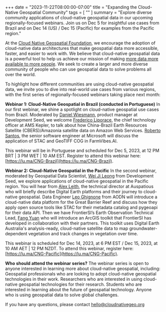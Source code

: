 +++
date = "2023-11-22T08:00:00-07:00"
title = "Expanding the Cloud-Native Geospatial Community"
tags = [ ""
]
summary = "Explore diverse community applications of cloud-native geospatial data in our upcoming regionally-focused webinars. Join us on Dec 5 for insightful use cases from Brazil and on Dec 14 (US) / Dec 15 (Pacific) for examples from the Pacific region."

At the [Cloud Native Geospatial Foundation](https://cloudnativegeo.org), we encourage the adoption of cloud-native data architectures that make geospatial data more accessible, faster, and easier to work with. We believe that cloud-native geospatial data is a powerful tool to help us achieve our mission of making [more data more available to more people](https://radiant.earth/blog/2023/02/more-data-more-available-to-more-people/). We seek to create a larger and more diverse community of people who can use geospatial data to solve problems all over the world. 

To highlight how different communities are using cloud-native geospatial data, we invite you to dive into real-world use cases from various regions, with the first series of regionally-focused webinars taking place next month:

**Webinar 1: Cloud-Native Geospatial in Brazil (conducted in Portuguese)**
In our first webinar, we shine a spotlight on cloud-native geospatial use cases from Brazil. Moderated by [Daniel Wiesmann](https://www.linkedin.com/in/daniel-wiesmann/), product manager at Development Seed, we welcome [Frederico Liporace](https://www.linkedin.com/in/liporace/), the chief technology officer at AMS Kepler, to talk about how China-Brazil Earth Resources Satellite (CBERS)/Amazonia satellite data on Amazon Web Services. [Roberto Santos](https://www.linkedin.com/in/roberto-santos-38ab6310/), the senior software engineer at Microsoft will discuss the application of STAC and GeoTIFF COG in FarmVibes.AI.  

This webinar will be in Portuguese and scheduled for Dec 5, 2023, at 12 PM BRT | 3 PM WET | 10 AM EST. Register to attend this webinar here: [https://lu.ma/CNG-Brazil](https://lu.ma/CNG-Brazil).

**Webinar 2: Cloud-Native Geospatial in the Pacific**
In the second webinar, moderated by Geospatial Data Scientist, [Wei Ji Leong](https://www.linkedin.com/in/wjleong14/) from Development Seed, we explore applications of cloud-native geospatial in the Pacific region. You will hear from [Alex Leith](https://www.linkedin.com/in/alex-leith/), the technical director at Auspatious who will briefly describe Digital Earth platforms and their journey to cloud-native geospatial. Data Engineer [Leo Ghignone](https://www.linkedin.com/in/leo-ghignone/) from AODN will introduce a cloud-native data platform for the Great Barrier Reef and discuss how they apply open source tools like STAC for their metadata catalog and pygeoapi for their data API. Then we have FrontierSI’s Earth Observation Technical Lead, [Fang Yuan](https://www.linkedin.com/in/fangyuan0/) who will introduce an ArcGIS toolkit that FrontierSI has developed in collaboration with their partners. This toolkit uses Digital Earth Australia's analysis-ready, cloud-native satellite data to map groundwater-dependent vegetation and track changes in vegetation over time.


This webinar is scheduled for Dec 14, 2023, at 6 PM EST / Dec 15, 2023, at 10 AM AET | 12 PM NZDT. To attend this webinar, register here: [https://lu.ma/CNG-Pacific](https://lu.ma/CNG-Pacific).

**Who should attend the webinar series?**
The webinar series is open to anyone interested in learning more about cloud-native geospatial, including:
Geospatial professionals who are looking to adopt cloud-native geospatial technologies in their work.
Researchers who are interested in using cloud-native geospatial technologies for their research.
Students who are interested in learning about the future of geospatial technology.
Anyone who is using geospatial data to solve global challenges.

If you have any questions, please contact hello@cloudnativegeo.org
